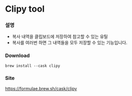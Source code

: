 # Clipy tool

### 설명
- 복사 내역을 클립보드에 저장하여 참고할 수 있는 유틸
- 복사를 여러번 하면 그 내역들을 모두 저장할 수 있는 기능입니다.

### Download
```shell
brew install --cask clipy
```

### Site
https://formulae.brew.sh/cask/clipy
